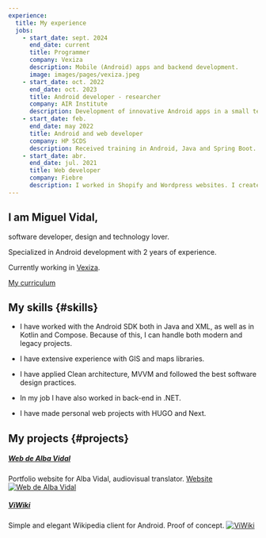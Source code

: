 ```yaml
---
experience:
  title: My experience
  jobs:
    - start_date: sept. 2024
      end_date: current
      title: Programmer
      company: Vexiza
      description: Mobile (Android) apps and backend development.
      image: images/pages/vexiza.jpeg
    - start_date: oct. 2022
      end_date: oct. 2023
      title: Android developer - researcher
      company: AIR Institute
      description: Development of innovative Android apps in a small team.
    - start_date: feb.
      end_date: may 2022
      title: Android and web developer
      company: HP SCDS
      description: Received training in Android, Java and Spring Boot.
    - start_date: abr.
      end_date: jul. 2021
      title: Web developer
      company: Fiebre
      description: I worked in Shopify and Wordpress websites. I created a JS script to overlay images in a mockup, thus reducing the designers' work.
---
```


## I am Miguel Vidal,

software developer, design and technology lover.

Specialized in Android development with 2 years of experience.

Currently working in [Vexiza](https://vexiza.com/).

[My curriculum](/CV-english-pdf.pdf)

## My skills {#skills}

- I have worked with the Android SDK both in Java and XML, as well as in Kotlin and Compose. Because of this, I can
  handle both modern and legacy projects.

- I have extensive experience with GIS and maps libraries.

- I have applied Clean architecture, MVVM and followed the best software design practices.

- In my job I have also worked in back-end in .NET.

- I have made personal web projects with HUGO and Next.

## My projects {#projects}

##### [Web de Alba Vidal](https://github.com/migvidal/viwiki2)

Portfolio website for Alba Vidal, audiovisual translator. [Website](https://albavidal.com)
[![Web de Alba Vidal](/images/Alba-web.png)](https://github.com/migvidal/viwiki2)

##### [ViWiki](https://github.com/migvidal/viwiki2)

Simple and elegant Wikipedia client for Android. Proof of concept.
[![ViWiki](/images/viwiki.png)](https://github.com/migvidal/viwiki2)
